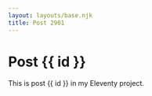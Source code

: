 ```yaml
---
layout: layouts/base.njk
title: Post 2901
---
```


# Post {{ id }}

This is post {{ id }} in my Eleventy project.
